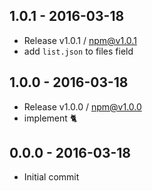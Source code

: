 

## 1.0.1 - 2016-03-18
- Release v1.0.1 / npm@v1.0.1
- add `list.json` to files field

## 1.0.0 - 2016-03-18
- Release v1.0.0 / npm@v1.0.0
- implement :cat2:

## 0.0.0 - 2016-03-18
- Initial commit